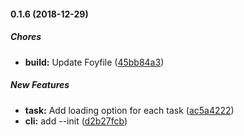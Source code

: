 #### 0.1.6 (2018-12-29)

##### Chores

* **build:**  Update Foyfile ([45bb84a3](https://github.com/zaaack/foy/commit/45bb84a36411af911d65069648c37aa987844291))

##### New Features

* **task:**  Add loading option for each task ([ac5a4222](https://github.com/zaaack/foy/commit/ac5a4222a1a22c14930a9b72761eb8aed9aea8cb))
* **cli:**  add --init ([d2b27fcb](https://github.com/zaaack/foy/commit/d2b27fcb9fb6ce5ac0a3d0e3930131f770ed60a9))

